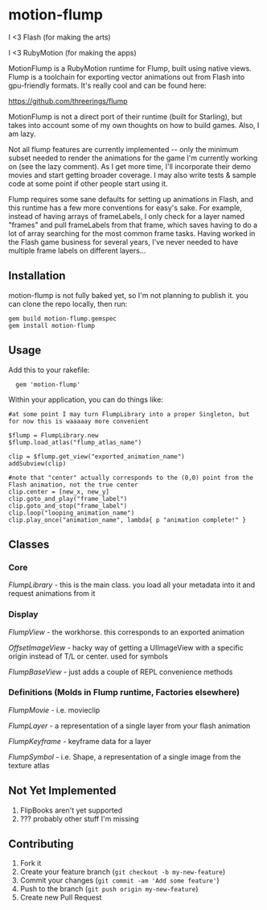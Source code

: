 # motion-flump

I <3 Flash (for making the arts)

I <3 RubyMotion (for making the apps)

MotionFlump is a RubyMotion runtime for Flump, built using native views. Flump is a toolchain for exporting vector animations out from Flash into gpu-friendly formats. It's really cool and can be found here:   

  https://github.com/threerings/flump

MotionFlump is not a direct port of their runtime (built for Starling), but takes into account some of my own thoughts on how to build games. Also, I am lazy.

Not all flump features are currently implemented -- only the minimum subset needed to render the animations for the game I'm currently working on (see the lazy comment). As I get more time, I'll incorporate their demo movies and start getting broader coverage. I may also write tests & sample code at some point if other people start using it.

Flump requires some sane defaults for setting up animations in Flash, and this runtime has a few more conventions for easy's sake. For example, instead of having arrays of frameLabels, I only check for a layer named "frames" and pull frameLabels from that frame, which saves having to do a lot of array searching for the most common frame tasks. Having worked in the Flash game business for several years, I've never needed to have multiple frame labels on different layers...

## Installation

motion-flump is not fully baked yet, so I'm not planning to publish it. you can clone the repo locally, then run:

    gem build motion-flump.gemspec
    gem install motion-flump

## Usage

Add this to your rakefile:

      gem 'motion-flump'
    
Within your application, you can do things like:

    #at some point I may turn FlumpLibrary into a proper Singleton, but for now this is waaaaay more convenient
  
    $flump = FlumpLibrary.new
    $flump.load_atlas("flump_atlas_name")
  
    clip = $flump.get_view("exported_animation_name")
    addSubview(clip)
  
    #note that "center" actually corresponds to the (0,0) point from the Flash animation, not the true center
    clip.center = [new_x, new_y]
    clip.goto_and_play("frame_label")
    clip.goto_and_stop("frame_label")
    clip.loop("looping_animation_name")
    clip.play_once("animation_name", lambda{ p "animation complete!" } 
  
## Classes

### Core
*FlumpLibrary* - this is the main class. you load all your metadata into it and request animations from it

### Display
*FlumpView* - the workhorse. this corresponds to an exported animation

*OffsetImageView* - hacky way of getting a UIImageView with a specific origin instead of T/L or center. used for symbols

*FlumpBaseView* - just adds a couple of REPL convenience methods

### Definitions (Molds in Flump runtime, Factories elsewhere)
*FlumpMovie* - i.e. movieclip

*FlumpLayer* - a representation of a single layer from your flash animation

*FlumpKeyframe* - keyframe data for a layer

*FlumpSymbol* - i.e. Shape, a representation of a single image from the texture atlas



## Not Yet Implemented
1. FlipBooks aren't yet supported
2. ??? probably other stuff I'm missing

## Contributing

1. Fork it
2. Create your feature branch (`git checkout -b my-new-feature`)
3. Commit your changes (`git commit -am 'Add some feature'`)
4. Push to the branch (`git push origin my-new-feature`)
5. Create new Pull Request
